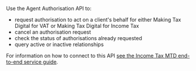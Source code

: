 Use the Agent Authorisation API to:

* request authorisation to act on a client's behalf for either Making Tax Digital for VAT or Making Tax Digital for Income Tax
* cancel an authorisation request
* check the status of authorisations already requested
* query active or inactive relationships

For information on how to connect to this API [see the Income Tax MTD end-to-end service guide](https://developer.service.hmrc.gov.uk/guides/income-tax-mtd-end-to-end-service-guide/).